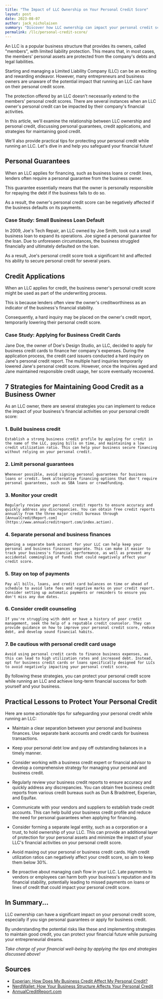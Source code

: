 ```yaml
---
title: "The Impact of LLC Ownership on Your Personal Credit Score"
layout: post
date: 2023-08-07
author: jack_nicholaisen
summary: "Discover how LLC ownership can impact your personal credit score, and learn essential strategies to protect your financial future. Don't let your business venture jeopardize your personal credit – find out what you need to know in this in-depth article. Empower yourself and secure your financial well-being with this article!"
permalink: /llc/personal-credit-score/
---
```


An LLC is a popular business structure that provides its owners, called "members", with limited liability protection. This means that, in most cases, the members' personal assets are protected from the company's debts and legal liabilities.

Starting and managing a Limited Liability Company (LLC) can be an exciting and rewarding endeavor. However, many entrepreneurs and business owners are unaware of the potential impact that running an LLC can have on their personal credit score. 

The protection offered by an LLC doesn't necessarily extend to the members' personal credit scores. There are several instances when an LLC owner's personal credit can be impacted by their company's financial activities.

In this article, we'll examine the relationship between LLC ownership and personal credit, discussing personal guarantees, credit applications, and strategies for maintaining good credit.

We'll also provide practical tips for protecting your personal credit while running an LLC. Let's dive in and help you safeguard your financial future!

## Personal Guarantees

When an LLC applies for financing, such as business loans or credit lines, lenders often require a personal guarantee from the business owner.

This guarantee essentially means that the owner is personally responsible for repaying the debt if the business fails to do so.

As a result, the owner's personal credit score can be negatively affected if the business defaults on its payments.

### Case Study: Small Business Loan Default

In 2009, Joe's Tech Repair, an LLC owned by Joe Smith, took out a small business loan to expand its operations. Joe signed a personal guarantee for the loan. Due to unforeseen circumstances, the business struggled financially and ultimately defaulted on the loan.

As a result, Joe's personal credit score took a significant hit and affected his ability to secure personal credit for several years.

## Credit Applications

When an LLC applies for credit, the business owner's personal credit score might be used as part of the underwriting process.

This is because lenders often view the owner's creditworthiness as an indicator of the business's financial stability.

Consequently, a hard inquiry may be placed on the owner's credit report, temporarily lowering their personal credit score.

### Case Study: Applying for Business Credit Cards

Jane Doe, the owner of Doe's Design Studio, an LLC, decided to apply for business credit cards to finance her company's expenses. During the application process, the credit card issuers conducted a hard inquiry on Jane's personal credit report. The multiple hard inquiries temporarily lowered Jane's personal credit score. However, once the inquiries aged and Jane maintained responsible credit usage, her score eventually recovered.

## 7 Strategies for Maintaining Good Credit as a Business Owner

As an LLC owner, there are several strategies you can implement to reduce the impact of your business's financial activities on your personal credit score:

### 1.  Build business credit

    Establish a strong business credit profile by applying for credit in the name of the LLC, paying bills on time, and maintaining a low credit utilization ratio. This can help your business secure financing without relying on your personal credit.

### 2.  Limit personal guarantees

    Whenever possible, avoid signing personal guarantees for business loans or credit. Seek alternative financing options that don't require personal guarantees, such as SBA loans or crowdfunding.

### 3.  Monitor your credit

    Regularly review your personal credit reports to ensure accuracy and quickly address any discrepancies. You can obtain free credit reports annually from the three major credit bureaus through [AnnualCreditReport.com](https://www.annualcreditreport.com/index.action).

### 4.  Separate personal and business finances

    Opening a separate bank account for your LLC can help keep your personal and business finances separate. This can make it easier to track your business's financial performance, as well as prevent any accidental commingling of funds that could negatively affect your credit score.

### 5.  Stay on top of payments

    Pay all bills, loans, and credit card balances on time or ahead of schedule to avoid late fees and negative marks on your credit report. Consider setting up automatic payments or reminders to ensure you don't miss any due dates.

### 6.  Consider credit counseling

    If you're struggling with debt or have a history of poor credit management, seek the help of a reputable credit counselor. They can provide guidance on how to improve your personal credit score, reduce debt, and develop sound financial habits.

### 7.  Be cautious with personal credit card usage

    Avoid using personal credit cards to finance business expenses, as this can lead to high utilization rates and increased debt. Instead, opt for business credit cards or loans specifically designed for LLCs to avoid negatively impacting your personal credit score.


By following these strategies, you can protect your personal credit score while running an LLC and achieve long-term financial success for both yourself and your business.

## Practical Lessons to Protect Your Personal Credit

Here are some actionable tips for safeguarding your personal credit while running an LLC:

-   Maintain a clear separation between your personal and business finances. Use separate bank accounts and credit cards for business transactions.

-   Keep your personal debt low and pay off outstanding balances in a timely manner.

-   Consider working with a business credit expert or financial advisor to develop a comprehensive strategy for managing your personal and business credit.

-   Regularly review your business credit reports to ensure accuracy and quickly address any discrepancies. You can obtain free business credit reports from various credit bureaus such as Dun & Bradstreet, Experian, and Equifax.

-   Communicate with your vendors and suppliers to establish trade credit accounts. This can help build your business credit profile and reduce the need for personal guarantees when applying for financing.

-   Consider forming a separate legal entity, such as a corporation or a trust, to hold ownership of your LLC. This can provide an additional layer of protection for your personal assets and minimize the impact of your LLC's financial activities on your personal credit score.

-   Avoid maxing out your personal or business credit cards. High credit utilization ratios can negatively affect your credit score, so aim to keep them below 30%.

-   Be proactive about managing cash flow in your LLC. Late payments to vendors or employees can harm both your business's reputation and its financial stability, potentially leading to missed payments on loans or lines of credit that could impact your personal credit score.

## In Summary...

LLC ownership can have a significant impact on your personal credit score, especially if you sign personal guarantees or apply for business credit.

By understanding the potential risks like these and implementing strategies to maintain good credit, you can protect your financial future while pursuing your entrepreneurial dreams.

*Take charge of your financial well-being by applying the tips and strategies discussed above!*

<script async data-uid="0625212ce2" src="https://adept-hustler-4565.ck.page/0625212ce2/index.js"></script>

## Sources

-   [Experian: How Does My Business Credit Affect My Personal Credit?](https://www.experian.com/blogs/ask-experian/how-does-my-business-credit-affect-my-personal-credit/)
-   [NerdWallet: How Your Business Structure Affects Your Personal Credit](https://www.nerdwallet.com/article/small-business/business-structure-personal-credit)
-   [AnnualCreditReport.com](https://www.annualcreditreport.com/index.action)